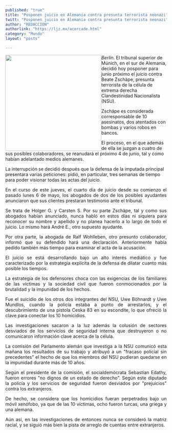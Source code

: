 ```yaml
---
published: "true"
title: "Posponen juicio en Alemania contra presunta terrorista neonazi"
twitt: "Posponen juicio en Alemania contra presunta terrorista neonazi"
author: "REDACCION"
authorlink: "https://ljz.mx/acercade.html"
category: "Mundo"
layout: "posts"

---
```


*<img src="http://ljz.mx/images/stories/fotos_mayo2013/beate zschpe.jpg" border="0" width="300" style="float: left;" />Berlín*. El tribunal superior de Múnich, en el sur de Alemania, decidió hoy posponer para junio próximo el juicio contra Beate Zschäpe, presunta terrorista de la célula de extrema derecha Clandestinidad Nacionalista (NSU). </p> 
Zschäpe es considerada corresponsable de 10 asesinatos, dos atentados con bombas y varios robos en bancos.

El proceso, en el que además de ella se juzgan a cuatro de sus posibles colaboradores, se reanudará el próximo 4 de junio, tal y como habían adelantado medios alemanes.

La interrupción se decidió después que la defensa de la imputada principal presentara varias peticiones: pidió, en particular, tres semanas de tiempo para poder visionar todas las actas del juicio.

<p style="text-align: justify;">
  En el curso de este jueves, el cuarto día de juicio desde su comienzo el pasado lunes 6 de mayo, los abogados de dos de los posibles ayudantes anunciaron que sus clientes prestaran testimonio ante el tribunal.
</p>

<p style="text-align: justify;">
  Se trata de Holger G. y Carsten S. Por su parte Zschäpe, tal y como sus abogados habían anunciado, nunca habló en estos días ni siquiera para reconocer su nombre y apellido y no planea hacerlo a lo largo de todo el juicio. Lo mismo hará André E., otro supuesto ayudante.
</p>

<p style="text-align: justify;">
  Por otra parte, la abogada de Ralf Wohlleben, otro presunto colaborador, informó que su defendido hará una declaración. Anteriormente había pedido también más tiempo para examinar el acta de la acusación.
</p>

<p style="text-align: justify;">
  El juicio se está desarrollando bajo un alto interés mediático y fue caracterizado por la estrategia explícita de la defensa de dilatar cuanto más posible los tiempos.
</p>

<p style="text-align: justify;">
  La estrategia de los defensores choca con las exigencias de los familiares de las víctimas y la sociedad civil que fueron conmocionados por la brutalidad y la impunidad de los hechos.
</p>

<p style="text-align: justify;">
  Fue el suicidio de los otros dos integrantes del NSU, Uwe Böhnardt y Uwe Mundlos, cuando la policía estaba a punto de arrestarlos, y el descubrimiento de una pistola Ceska 83 en su escondite, lo que ofreció la clave para conectar los 10 homicidios.
</p>

<p style="text-align: justify;">
  Las investigaciones sacaron a la luz además la colusión de sectores desviados de los servicios de seguridad interna que destruyeron o no comunicaron información clave acerca de la célula.
</p>

<p style="text-align: justify;">
  La comisión del Parlamento alemán que investiga a la NSU comunicó esta mañana los resultados de su trabajo y atribuyó a un "fracaso policial sin precedentes" el hecho de que los miembros del NSU pudieran quedarse en la impunidad durante más de 10 años.
</p>

<p style="text-align: justify;">
  Según el presidente de la comisión, el socialdemócrata Sebastian Edathy, fueron errores "no dignos de un estado de derecho". Según este diputado la policía y los servicios de seguridad fueron desviados por "prejuicios" contra los extranjeros.
</p>

<p style="text-align: justify;">
  De hecho, se considera que los homicidios fueran perpetrados bajo un móvil xenófobo, ya que de las 10 víctimas, ocho fueron turcas, una griega y una alemana.
</p>

<p style="text-align: justify;">
  Aún así, en las investigaciones de entonces nunca se consideró la matriz racial, y se siguió más bien la pista de arreglo de cuentas entre extranjeros.
</p>
